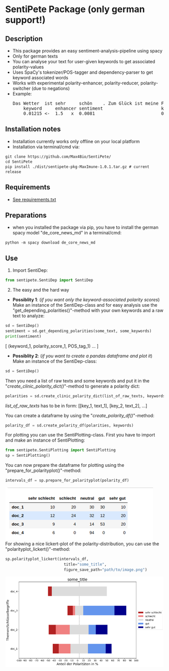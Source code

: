 # SentiPete Package (only german support!)

## Description

* This package provides an easy sentiment-analysis-pipeline using spacy
* Only for german texts
* You can analyse your text for user-given keywords to get associated polarity-values
* Uses SpaCy's tokenizer/POS-tagger and dependency-parser to get keyword associated words
* Works with experimental polarity-enhancer, polarity-reducer, polarity-switcher (due to negations)
* Example: 
  <pre>
  Das Wetter  ist sehr     schön    . Zum Glück ist meine Freundin    nicht    blind.
      keyword     enhancer sentiment                      keyword     negation sentiment
      0.01215 <-  1.5   x  0.0081                         0.1978  <-  -1   x   -0.1978
  </pre>

## Installation notes

* Installation currently works only offline on your local platform
* Installation via terminal/cmd via:
```shell
git clone https://github.com/Max4Bio/SentiPete/
cd SentiPete
pip install ./dist/sentipete-pkg-MaxImune-1.0.1.tar.gz # current release
```

## Requirements

* [See requirements.txt](./requirements.txt) 

## Preparations

* when you installed the package via pip,
you have to install the german spacy model
"de\_core\_news\_md" in a terminal/cmd:
```shell
python -m spacy download de_core_news_md
```

## Use

1. Import SentiDep:
```python
from sentipete.SentiDep import SentiDep
```
2. The easy and the hard way
  * __Possiblity 1__:
(_if you want only the keyword-associated polarity scores_)
Make an instance of the SentiDep-class and for easy analysis use
the "get_depending_polarities()"\-method with your own keywords and
a raw text to analyze:
```python
sd = SentiDep()
sentiment = sd.get_depending_polarities(some_text, some_keywords)
print(sentiment)
```
[
(keyword\_1, polarity\_score\_1, POS\_tag\_1)
...
]

  * __Possiblity 2__:
(_if you want to create a pandas dataframe and plot it_)
Make an instance of the SentiDep-class:
```python
sd = SentiDep()
```
Then you need a list of raw texts and some keywords and put it in the
"_create\_clinic\_polarity\_dict()_"\-method to generate a polarity dict:
```python
polarities = sd.create_clinic_polarity_dict(list_of_raw_texts, keywords)
```
_list\_of\_raw\_texts_ has to be in form: [[key\_1, text\_1], [key\_2, text\_2], ...]

You can create a dataframe by using the "_create\_polarity\_df()_"\-method:
```python
polarity_df = sd.create_polarity_df(polarities, keywords)
```
For plotting you can use the SentiPlotting\-class.
First you have to import and make an instance of SentiPlotting:
```python
from sentipete.SentiPlotting import SentiPlotting
sp = SentiPlotting()
```
You can now prepare the dataframe for plotting using the
"prepare\_for\_polarityplot()"\-method:
```python
intervals_df = sp.prepare_for_polarityplot(polarity_df)
```
![table example](example_table.png) <Br/>
For showing a nice lickert\-plot of the polarity\-distribution,
you can use the "polarityplot\_lickert()"\-method:
```python
sp.polarityplot_lickert(intervals_df,
                          title="some_title",
                          figure_save_path="path/to/image.png")
```
![lickert example](example.png)
